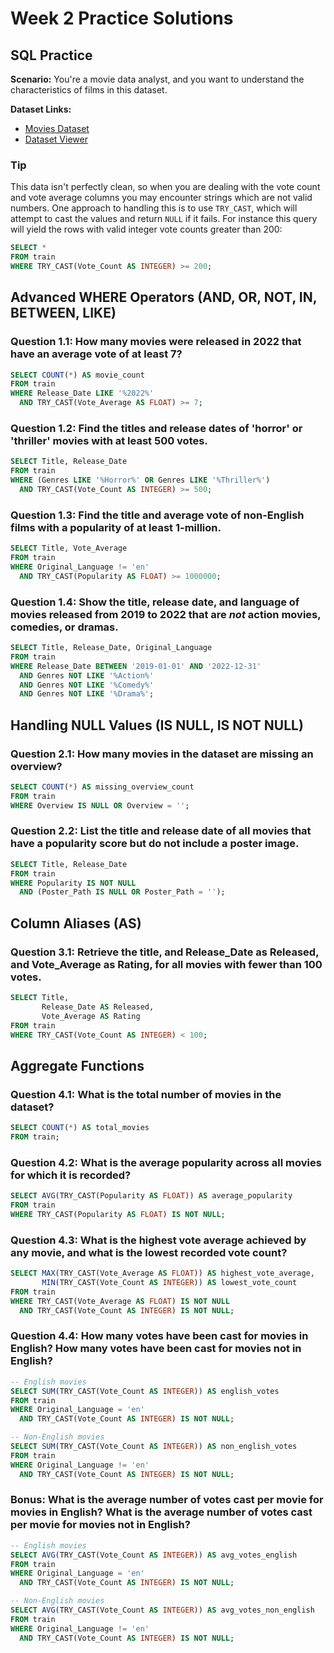 # Week 2 Practice Solutions

## SQL Practice

**Scenario:** You're a movie data analyst, and you want to understand the characteristics of films in this dataset.

**Dataset Links:**
- [Movies Dataset](https://huggingface.co/datasets/Pablinho/movies-dataset)
- [Dataset Viewer](https://huggingface.co/datasets/Pablinho/movies-dataset/viewer/default/train)

### Tip

This data isn't perfectly clean, so when you are dealing with the vote count and vote average columns you may encounter strings which are not valid numbers. One approach to handling this is to use `TRY_CAST`, which will attempt to cast the values and return `NULL` if it fails. For instance this query will yield the rows with valid integer vote counts greater than 200:

```sql
SELECT *
FROM train
WHERE TRY_CAST(Vote_Count AS INTEGER) >= 200;
```

## Advanced WHERE Operators (AND, OR, NOT, IN, BETWEEN, LIKE)

### Question 1.1: How many movies were released in 2022 that have an average vote of at least 7?

```sql
SELECT COUNT(*) AS movie_count
FROM train
WHERE Release_Date LIKE '%2022%'
  AND TRY_CAST(Vote_Average AS FLOAT) >= 7;
```

### Question 1.2: Find the titles and release dates of 'horror' or 'thriller' movies with at least 500 votes.

```sql
SELECT Title, Release_Date
FROM train
WHERE (Genres LIKE '%Horror%' OR Genres LIKE '%Thriller%')
  AND TRY_CAST(Vote_Count AS INTEGER) >= 500;
```

### Question 1.3: Find the title and average vote of non-English films with a popularity of at least 1-million.

```sql
SELECT Title, Vote_Average
FROM train
WHERE Original_Language != 'en'
  AND TRY_CAST(Popularity AS FLOAT) >= 1000000;
```

### Question 1.4: Show the title, release date, and language of movies released from 2019 to 2022 that are *not* action movies, comedies, or dramas.

```sql
SELECT Title, Release_Date, Original_Language
FROM train
WHERE Release_Date BETWEEN '2019-01-01' AND '2022-12-31'
  AND Genres NOT LIKE '%Action%'
  AND Genres NOT LIKE '%Comedy%'
  AND Genres NOT LIKE '%Drama%';
```

## Handling NULL Values (IS NULL, IS NOT NULL)

### Question 2.1: How many movies in the dataset are missing an overview?

```sql
SELECT COUNT(*) AS missing_overview_count
FROM train
WHERE Overview IS NULL OR Overview = '';
```

### Question 2.2: List the title and release date of all movies that have a popularity score but do not include a poster image.

```sql
SELECT Title, Release_Date
FROM train
WHERE Popularity IS NOT NULL
  AND (Poster_Path IS NULL OR Poster_Path = '');
```

## Column Aliases (AS)

### Question 3.1: Retrieve the title, and Release_Date as Released, and Vote_Average as Rating, for all movies with fewer than 100 votes.

```sql
SELECT Title, 
       Release_Date AS Released, 
       Vote_Average AS Rating
FROM train
WHERE TRY_CAST(Vote_Count AS INTEGER) < 100;
```

## Aggregate Functions

### Question 4.1: What is the total number of movies in the dataset?

```sql
SELECT COUNT(*) AS total_movies
FROM train;
```

### Question 4.2: What is the average popularity across all movies for which it is recorded?

```sql
SELECT AVG(TRY_CAST(Popularity AS FLOAT)) AS average_popularity
FROM train
WHERE TRY_CAST(Popularity AS FLOAT) IS NOT NULL;
```

### Question 4.3: What is the highest vote average achieved by any movie, and what is the lowest recorded vote count?

```sql
SELECT MAX(TRY_CAST(Vote_Average AS FLOAT)) AS highest_vote_average,
       MIN(TRY_CAST(Vote_Count AS INTEGER)) AS lowest_vote_count
FROM train
WHERE TRY_CAST(Vote_Average AS FLOAT) IS NOT NULL
  AND TRY_CAST(Vote_Count AS INTEGER) IS NOT NULL;
```

### Question 4.4: How many votes have been cast for movies in English? How many votes have been cast for movies not in English?

```sql
-- English movies
SELECT SUM(TRY_CAST(Vote_Count AS INTEGER)) AS english_votes
FROM train
WHERE Original_Language = 'en'
  AND TRY_CAST(Vote_Count AS INTEGER) IS NOT NULL;

-- Non-English movies
SELECT SUM(TRY_CAST(Vote_Count AS INTEGER)) AS non_english_votes
FROM train
WHERE Original_Language != 'en'
  AND TRY_CAST(Vote_Count AS INTEGER) IS NOT NULL;
```

### Bonus: What is the average number of votes cast per movie for movies in English? What is the average number of votes cast per movie for movies not in English?

```sql
-- English movies
SELECT AVG(TRY_CAST(Vote_Count AS INTEGER)) AS avg_votes_english
FROM train
WHERE Original_Language = 'en'
  AND TRY_CAST(Vote_Count AS INTEGER) IS NOT NULL;

-- Non-English movies
SELECT AVG(TRY_CAST(Vote_Count AS INTEGER)) AS avg_votes_non_english
FROM train
WHERE Original_Language != 'en'
  AND TRY_CAST(Vote_Count AS INTEGER) IS NOT NULL;
``` 